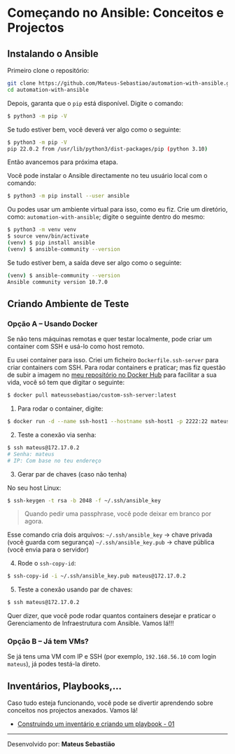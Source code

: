# Começando no Ansible: Conceitos e Projectos

## Instalando o Ansible

Primeiro clone o repositório:

```bash
git clone https://github.com/Mateus-Sebastiao/automation-with-ansible.git
cd automation-with-ansible
```

Depois, garanta que o `pip` está disponível. Digite o comando: 

```bash
$ python3 -m pip -V
```

Se tudo estiver bem, você deverá ver algo como o seguinte:

```bash
$ python3 -m pip -V
pip 22.0.2 from /usr/lib/python3/dist-packages/pip (python 3.10)
```

Então avancemos para próxima etapa.

Você pode instalar o Ansible directamente no teu usuário local com o comando:

```bash
$ python3 -m pip install --user ansible
```

Ou podes usar um ambiente virtual para isso, como eu fiz. Crie um diretório, como: `automation-with-ansible`; digite o seguinte dentro do mesmo:

```bash
$ python3 -m venv venv
$ source venv/bin/activate
(venv) $ pip install ansible
(venv) $ ansible-community --version
```

Se tudo estiver bem, a saída deve ser algo como o seguinte:

```bash
(venv) $ ansible-community --version
Ansible community version 10.7.0
```

## Criando Ambiente de Teste

### Opção A – Usando Docker

Se não tens máquinas remotas e quer testar localmente, pode criar um container com SSH e usá-lo como host remoto.

Eu usei container para isso. Criei um ficheiro `Dockerfile.ssh-server` para criar containers com SSH. Para rodar containers e praticar; mas fiz questão de subir a imagem no [meu repositório no Docker Hub](https://hub.docker.com/r/mateussebastiao/custom-ssh-server) para facilitar a sua vida, você só tem que digitar o seguinte:

```bash
$ docker pull mateussebastiao/custom-ssh-server:latest
```

1. Para rodar o container, digite:

```bash
$ docker run -d --name ssh-host1 --hostname ssh-host1 -p 2222:22 mateussebastiao/custom-ssh-server
```

2. Teste a conexão via senha:

```bash
$ ssh mateus@172.17.0.2
# Senha: mateus
# IP: Com base no teu endereço
```

3. Gerar par de chaves (caso não tenha)

No seu host Linux:

```bash
$ ssh-keygen -t rsa -b 2048 -f ~/.ssh/ansible_key
```
> Quando pedir uma passphrase, você pode deixar em branco por agora.

Esse comando cria dois arquivos:
    `~/.ssh/ansible_key` → chave privada (você guarda com segurança)
    `~/.ssh/ansible_key.pub` → chave pública (você envia para o servidor)


4. Rode o `ssh-copy-id`:

```bash
$ ssh-copy-id -i ~/.ssh/ansible_key.pub mateus@172.17.0.2
```

5. Teste a conexão usando par de chaves:

```bash
$ ssh mateus@172.17.0.2
```

Quer dizer, que você pode rodar quantos containers desejar e praticar o Gerenciamento de Infraestrutura com Ansible. Vamos lá!!!

### Opção B – Já tem VMs?

Se já tens uma VM com IP e SSH (por exemplo, `192.168.56.10` com login `mateus`), já podes testá-la direto.

## Inventários, Playbooks,...

Caso tudo esteja funcionando, você pode se divertir aprendendo sobre conceitos nos projectos anexados. Vamos lá!

- [Construindo um inventário e criando um playbook - 01](./01-building-an-inventory/)

***
Desenvolvido por: **Mateus Sebastião**
